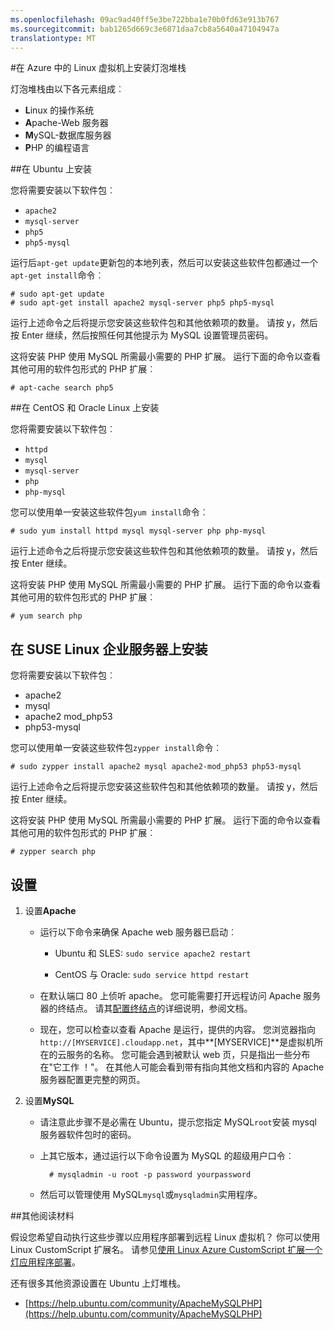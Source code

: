 ```yaml
---
ms.openlocfilehash: 09ac9ad40ff5e3be722bba1e70b0fd63e913b767
ms.sourcegitcommit: bab1265d669c3e6871daa7cb8a5640a47104947a
translationtype: MT
---
```

<properties
    pageTitle="Linux 在虚拟机上安装灯泡堆栈"
    description="了解如何安装灯泡堆栈在 Azure 中的 Linux 虚拟机 (VM)。 您可以安装 CentOS Ubuntu 上。"
    services="virtual-machines"
    documentationCenter=""
    authors="szarkos"
    manager="timlt"
    editor=""/>

<tags
    ms.service="virtual-machines"
    ms.workload="infrastructure-services"
    ms.tgt_pltfrm="vm-linux"
    ms.devlang="na"
    ms.topic="article"
    ms.date="07/29/2015"
    ms.author="szark"/>



#在 Azure 中的 Linux 虚拟机上安装灯泡堆栈

灯泡堆栈由以下各元素组成︰

- **L**inux 的操作系统
- **A**pache-Web 服务器
- **M**ySQL-数据库服务器
- **P**HP 的编程语言


##在 Ubuntu 上安装

您将需要安装以下软件包︰

- `apache2`
- `mysql-server`
- `php5`
- `php5-mysql`

运行后`apt-get update`更新包的本地列表，然后可以安装这些软件包都通过一个`apt-get install`命令︰

    # sudo apt-get update
    # sudo apt-get install apache2 mysql-server php5 php5-mysql

运行上述命令之后将提示您安装这些软件包和其他依赖项的数量。  请按 y，然后按 Enter 继续，然后按照任何其他提示为 MySQL 设置管理员密码。

这将安装 PHP 使用 MySQL 所需最小需要的 PHP 扩展。 运行下面的命令以查看其他可用的软件包形式的 PHP 扩展︰

    # apt-cache search php5


##在 CentOS 和 Oracle Linux 上安装

您将需要安装以下软件包︰

- `httpd`
- `mysql`
- `mysql-server`
- `php`
- `php-mysql`

您可以使用单一安装这些软件包`yum install`命令︰

    # sudo yum install httpd mysql mysql-server php php-mysql

运行上述命令之后将提示您安装这些软件包和其他依赖项的数量。  请按 y，然后按 Enter 继续。

这将安装 PHP 使用 MySQL 所需最小需要的 PHP 扩展。 运行下面的命令以查看其他可用的软件包形式的 PHP 扩展︰

    # yum search php


## 在 SUSE Linux 企业服务器上安装

您将需要安装以下软件包︰

- apache2
- mysql
- apache2 mod_php53
- php53-mysql

您可以使用单一安装这些软件包`zypper install`命令︰

    # sudo zypper install apache2 mysql apache2-mod_php53 php53-mysql

运行上述命令之后将提示您安装这些软件包和其他依赖项的数量。  请按 y，然后按 Enter 继续。

这将安装 PHP 使用 MySQL 所需最小需要的 PHP 扩展。 运行下面的命令以查看其他可用的软件包形式的 PHP 扩展︰

    # zypper search php


设置
----------

1. 设置**Apache**

    - 运行以下命令来确保 Apache web 服务器已启动︰

        - Ubuntu 和 SLES: `sudo service apache2 restart`

        - CentOS 与 Oracle: `sudo service httpd restart`

    - 在默认端口 80 上侦听 apache。 您可能需要打开远程访问 Apache 服务器的终结点。  请其[配置终结点](virtual-machines-set-up-endpoints.md)的详细说明，参阅文档。

    - 现在，您可以检查以查看 Apache 是运行，提供的内容。 您浏览器指向`http://[MYSERVICE].cloudapp.net`，其中**[MYSERVICE]**是虚拟机所在的云服务的名称。 您可能会遇到被默认 web 页，只是指出一些分布在"它工作 ！"。 在其他人可能会看到带有指向其他文档和内容的 Apache 服务器配置更完整的网页。

2. 设置**MySQL**

    - 请注意此步骤不是必需在 Ubuntu，提示您指定 MySQL`root`安装 mysql 服务器软件包时的密码。

    - 上其它版本，通过运行以下命令设置为 MySQL 的超级用户口令︰

            # mysqladmin -u root -p password yourpassword

    - 然后可以管理使用 MySQL`mysql`或`mysqladmin`实用程序。


##其他阅读材料

假设您希望自动执行这些步骤以应用程序部署到远程 Linux 虚拟机？ 你可以使用 Linux CustomScript 扩展名。 请参见[使用 Linux Azure CustomScript 扩展一个灯应用程序部署](virtual-machines-linux-script-lamp.md)。

还有很多其他资源设置在 Ubuntu 上灯堆栈。

- [https://help.ubuntu.com/community/ApacheMySQLPHP](https://help.ubuntu.com/community/ApacheMySQLPHP)
 